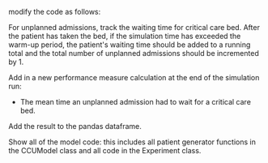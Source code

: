 modify the code as follows: 

For unplanned admissions, track the waiting time for critical care bed.  After the patient has taken the bed, if the simulation time has exceeded the warm-up period, the patient's waiting time should be added to a running total and the total number of unplanned admissions should be incremented by 1.

Add in a new performance measure calculation at the end of the simulation run:

* The mean time an unplanned admission had to wait for a critical care bed.  

Add the result to the pandas dataframe.

Show all of the model code: this includes all patient generator functions in the CCUModel class and all code in the Experiment class.

